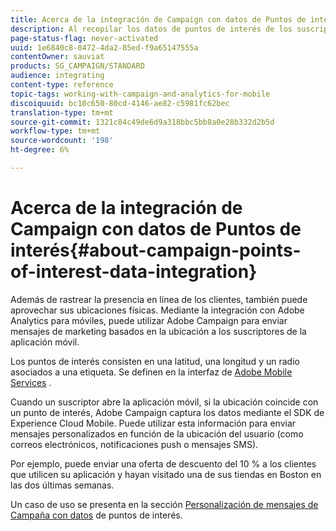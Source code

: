 ```yaml
---
title: Acerca de la integración de Campaign con datos de Puntos de interés
description: Al recopilar los datos de puntos de interés de los suscriptores de la aplicación móvil, envíe mensajes de marketing basados en la ubicación a sus suscriptores mediante la integración en Adobe Campaign.
page-status-flag: never-activated
uuid: 1e6840c8-0472-4da2-85ed-f9a65147555a
contentOwner: sauviat
products: SG_CAMPAIGN/STANDARD
audience: integrating
content-type: reference
topic-tags: working-with-campaign-and-analytics-for-mobile
discoiquuid: bc10c650-80cd-4146-ae82-c5981fc62bec
translation-type: tm+mt
source-git-commit: 1321c84c49de6d9a318bbc5bb8a0e28b332d2b5d
workflow-type: tm+mt
source-wordcount: '198'
ht-degree: 6%

---
```



# Acerca de la integración de Campaign con datos de Puntos de interés{#about-campaign-points-of-interest-data-integration}

Además de rastrear la presencia en línea de los clientes, también puede aprovechar sus ubicaciones físicas. Mediante la integración con Adobe Analytics para móviles, puede utilizar Adobe Campaign para enviar mensajes de marketing basados en la ubicación a los suscriptores de la aplicación móvil.

Los puntos de interés consisten en una latitud, una longitud y un radio asociados a una etiqueta. Se definen en la interfaz de [Adobe Mobile Services](https://docs.adobe.com/content/help/en/mobile-services/using/home.html) .

Cuando un suscriptor abre la aplicación móvil, si la ubicación coincide con un punto de interés, Adobe Campaign captura los datos mediante el SDK de Experience Cloud Mobile. Puede utilizar esta información para enviar mensajes personalizados en función de la ubicación del usuario (como correos electrónicos, notificaciones push o mensajes SMS).

Por ejemplo, puede enviar una oferta de descuento del 10 % a los clientes que utilicen su aplicación y hayan visitado una de sus tiendas en Boston en las dos últimas semanas.

Un caso de uso se presenta en la sección [Personalización de mensajes de Campaña con datos](../../integrating/using/personalizing-campaign-messages-with-point-of-interest-data.md) de puntos de interés.
